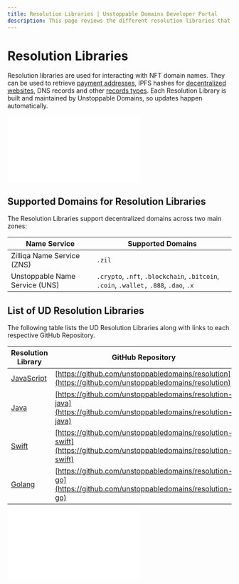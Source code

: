 ```yaml
---
title: Resolution Libraries | Unstoppable Domains Developer Portal
description: This page reviews the different resolution libraries that can be used for resolving a domain. The libraries are fully supported and maintained by UD.
---
```


# Resolution Libraries

Resolution libraries are used for interacting with NFT domain names. They can be used to retrieve [payment addresses](../../crypto-payments/index.md), IPFS hashes for [decentralized websites](../../d-websites/index.md), DNS records and other [records types](../../getting-started/domain-registry-essentials/records-reference.md). Each Resolution Library is built and maintained by Unstoppable Domains, so updates happen automatically.

<embed src="/snippets/_new-tld-warning.md" />

## Supported Domains for Resolution Libraries

The Resolution Libraries support decentralized domains across two main zones:

| Name Service                   | Supported Domains                                                                      |
| ------------------------------ | -------------------------------------------------------------------------------------- |
| Zilliqa Name Service (ZNS)     | `.zil`                                                                                 |
| Unstoppable Name Service (UNS) | `.crypto`, `.nft`, `.blockchain`, `.bitcoin`, `.coin`, `.wallet,` `.888`, `.dao`, `.x` |

## List of UD Resolution Libraries

The following table lists the UD Resolution Libraries along with links to each respective GitHub Repository.

| Resolution Library             | GitHub Repository                                                                                                |
| ------------------------------ | ---------------------------------------------------------------------------------------------------------------- |
| [JavaScript](./resolution.md)  | [https://github.com/unstoppabledomains/resolution](https://github.com/unstoppabledomains/resolution)             |
| [Java](./resolution-java.md)   | [https://github.com/unstoppabledomains/resolution-java](https://github.com/unstoppabledomains/resolution-java)   |
| [Swift](./resolution-swift.md) | [https://github.com/unstoppabledomains/resolution-swift](https://github.com/unstoppabledomains/resolution-swift) |
| [Golang](./resolution-go.md)   | [https://github.com/unstoppabledomains/resolution-go](https://github.com/unstoppabledomains/resolution-go)       |

<embed src="/snippets/_discord.md" />
